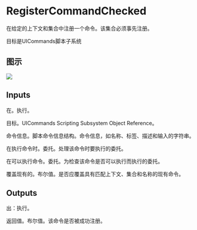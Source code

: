 # RegisterCommandChecked

在给定的上下文和集合中注册一个命令。该集合必须事先注册。

目标是UICommands脚本子系统

## 图示

![]($-20221218-18483471.png)

## Inputs

在。执行。

目标。UICommands Scripting Subsystem Object Reference。

命令信息。脚本命令信息结构。命令信息，如名称、标签、描述和输入的字符串。

在执行命令时。委托。处理该命令时要执行的委托。

在可以执行命令。委托。为检查该命令是否可以执行而执行的委托。

覆盖现有的。布尔值。是否应覆盖具有匹配上下文、集合和名称的现有命令。

## Outputs

出：执行。

返回值。布尔值。该命令是否被成功注册。